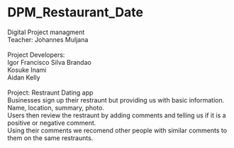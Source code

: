 # DPM_Restaurant_Date
Digital Project managment <br>
Teacher: Johannes Muljana <br>
<br>
Project Developers: <br>
Igor Francisco Silva Brandao <br>
Kosuke Inami <br>
Aidan Kelly 
<br><br>
Project:
Restraunt Dating app
<br>
Businesses sign up their restraunt but providing us with basic information. Name, location, summary, photo. <br>
Users then review the restraunt by adding comments and telling us if it is a positive or negative comment. <br>
Using their comments we recomend other people with similar comments to them on the same restraunts. <br>



